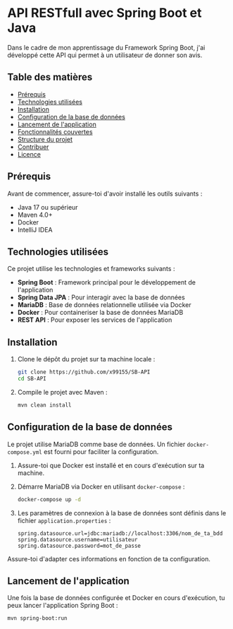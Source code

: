 # API RESTfull avec Spring Boot et Java

Dans le cadre de mon apprentissage du Framework Spring Boot, j'ai développé cette API qui permet à un utilisateur 
de donner son avis.

## Table des matières

- [Prérequis](#prérequis)
- [Technologies utilisées](#technologies-utilisées)
- [Installation](#installation)
- [Configuration de la base de données](#configuration-de-la-base-de-données)
- [Lancement de l'application](#lancement-de-lapplication)
- [Fonctionnalités couvertes](#fonctionnalités-couvertes)
- [Structure du projet](#structure-du-projet)
- [Contribuer](#contribuer)
- [Licence](#licence)

## Prérequis

Avant de commencer, assure-toi d'avoir installé les outils suivants :

- Java 17 ou supérieur
- Maven 4.0+
- Docker
- IntelliJ IDEA

## Technologies utilisées

Ce projet utilise les technologies et frameworks suivants :

- **Spring Boot** : Framework principal pour le développement de l'application
- **Spring Data JPA** : Pour interagir avec la base de données
- **MariaDB** : Base de données relationnelle utilisée via Docker
- **Docker** : Pour containeriser la base de données MariaDB
- **REST API** : Pour exposer les services de l'application

## Installation

1. Clone le dépôt du projet sur ta machine locale :
    ```bash
    git clone https://github.com/x99155/SB-API
    cd SB-API
    ```

2. Compile le projet avec Maven :
    ```bash
    mvn clean install
    ```

## Configuration de la base de données

Le projet utilise MariaDB comme base de données. Un fichier `docker-compose.yml` est fourni pour faciliter la configuration.

1. Assure-toi que Docker est installé et en cours d'exécution sur ta machine.
2. Démarre MariaDB via Docker en utilisant `docker-compose` :
    ```bash
    docker-compose up -d
    ```

3. Les paramètres de connexion à la base de données sont définis dans le fichier `application.properties` :
    ```properties
    spring.datasource.url=jdbc:mariadb://localhost:3306/nom_de_ta_bdd
    spring.datasource.username=utilisateur
    spring.datasource.password=mot_de_passe
    ```

Assure-toi d'adapter ces informations en fonction de ta configuration.

## Lancement de l'application

Une fois la base de données configurée et Docker en cours d'exécution, tu peux lancer l'application Spring Boot :

```bash
mvn spring-boot:run
